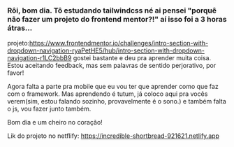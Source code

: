 ### Rôi, bom dia.  Tô estudando tailwindcss né ai pensei "porquê não fazer um projeto do frontend mentor?!" aí isso foi a 3 horas átras...

projeto:https://www.frontendmentor.io/challenges/intro-section-with-dropdown-navigation-ryaPetHE5/hub/intro-section-with-dropdown-navigation-r1LC2bbB9
gostei bastante e deu pra aprender muita coisa. Estou aceitando feedback, mas sem palavras de sentido perjorativo, por favor!

Agora falta a parte pra mobile que eu vou ter que aprender como que faz com o framework. Mas aprendendo é tutum, já coloco aqui pra vocês verem(sim, estou falando sozinho, provavelmente é o sono.) e também falta o js, vou fazer junto também.

Bom dia e um cheiro no coração!


Lik do projeto no netflify: https://incredible-shortbread-921621.netlify.app
